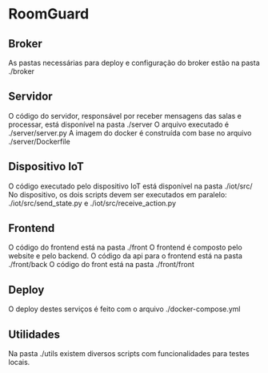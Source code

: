 # RoomGuard

## Broker
As pastas necessárias para deploy e configuração do broker estão na pasta ./broker

## Servidor
O código do servidor, responsável por receber mensagens das salas e processar, está disponível na pasta ./server
O arquivo executado é ./server/server.py
A imagem do docker é construída com base no arquivo ./server/Dockerfile

## Dispositivo IoT
O código executado pelo dispositivo IoT está disponível na pasta ./iot/src/
No dispositivo, os dois scripts devem ser executados em paralelo: ./iot/src/send_state.py e ./iot/src/receive_action.py

## Frontend
O código do frontend está na pasta ./front
O frontend é composto pelo website e pelo backend.
O código da api para o frontend está na pasta ./front/back
O código do front está na pasta ./front/front

## Deploy
O deploy destes serviços é feito com o arquivo ./docker-compose.yml

## Utilidades
Na pasta ./utils existem diversos scripts com funcionalidades para testes locais.

